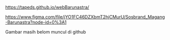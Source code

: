 https://tapeds.github.io/webBarunastra/

https://www.figma.com/file/jYO1FC46DZXbmT2hjCMurU/Sosbrand_Magang-Barunastra?node-id=0%3A1

Gambar masih belom muncul di github
